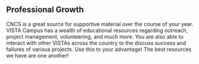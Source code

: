 ## Professional Growth 

CNCS is a great source for supportive material over the course of your year. VISTA Campus has a wealth of educational resources regarding outreach, project management, volunteering, and much more. You are also able to interact with other VISTAs across the country to the discuss success and failures of various projects. Use this to your advantage! The best resources we have are one another! 
